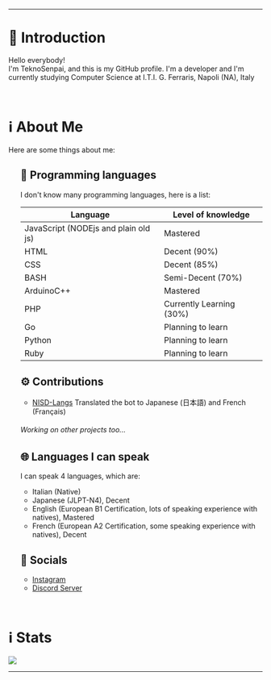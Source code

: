***
<h1>🎤 Introduction</h1>
<p>
   Hello everybody!
   <br>
   I'm TeknoSenpai, and this is my GitHub profile. I'm a developer and I'm currently studying Computer Science at I.T.I. G. Ferraris, Napoli (NA), Italy
</p>
<br>
<h1>ℹ️ About Me</h1>
<p>Here are some things about me:</p>
<ul>
   <h2>🔧 Programming languages</h2>
   <p>I don't know many programming languages, here is a list:</p>

   | Language                            | Level of knowledge                                                                                                       |
   |-------------------------------------|--------------------------------------------------------------------------------------------------------------------------|
   | JavaScript (NODEjs and plain old js)| Mastered                                                                                                                 |
   | HTML                                | Decent (90%)                                                                                                             |
   | CSS                                 | Decent (85%)                                                                                                             |
   | BASH                                | Semi-Decent (70%)                                                                                                        |
   | ArduinoC++                          | Mastered                                                                                                                 |
   | PHP                                 | Currently Learning (30%)                                                                                                 |
   | Go                                  | Planning to learn                                                                                                        |
   | Python                              | Planning to learn                                                                                                        |
   | Ruby                                | Planning to learn                                                                                                        |
   <h2>⚙️ Contributions</h2>
   <ul>
      <li>
         <a href="https://github.com/Polliog/NISD-Langs" target="_blank">NISD-Langs</a> Translated the bot to Japanese (日本語) and French (Français)
      </li>
   </ul>
   <h6>Working on other projects too...</h6>

   <h2>🌐 Languages I can speak</h2>
   <p>
      I can speak 4 languages, which are:
   <ul>
      <li>
         Italian (Native)
      </li>
      <li>
         Japanese (JLPT-N4), Decent
      </li>
      <li>
         English (European B1 Certification, lots of speaking experience with natives), Mastered
      </li>
      <li>
         French (European A2 Certification, some speaking experience with natives), Decent
      </li>
   </ul>
   </p>
   <h2>📱 Socials</h2>
   <p>
   <ul>
      <li>
         <a href="https://instagram.com/teknosenpai" target="_blank">Instagram</a>
      </li>
      <li>
         <a href="https://discord.teknocraft.it" taget="_blank">Discord Server</a>
      </li>
   </ul>
   </p>
</ul>
<br>
<h1>ℹ️ Stats</h1>
<a href="https://github.com/anuraghazra/github-readme-stats">
   <img align="center" src="https://github-readme-stats.vercel.app/api?username=teknosenpai&show_icons=true&theme=tokyonight" />
</a>

***
